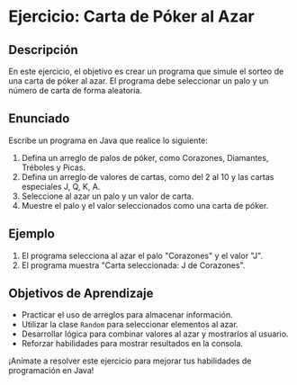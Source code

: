 # Ejercicio: Carta de Póker al Azar

## Descripción

En este ejercicio, el objetivo es crear un programa que simule el sorteo de una carta de póker al azar. El programa debe seleccionar un palo y un número de carta de forma aleatoria.

## Enunciado

Escribe un programa en Java que realice lo siguiente:

1. Defina un arreglo de palos de póker, como Corazones, Diamantes, Tréboles y Picas.
2. Defina un arreglo de valores de cartas, como del 2 al 10 y las cartas especiales J, Q, K, A.
3. Seleccione al azar un palo y un valor de carta.
4. Muestre el palo y el valor seleccionados como una carta de póker.

## Ejemplo

1. El programa selecciona al azar el palo "Corazones" y el valor "J".
2. El programa muestra "Carta seleccionada: J de Corazones".

## Objetivos de Aprendizaje

- Practicar el uso de arreglos para almacenar información.
- Utilizar la clase `Random` para seleccionar elementos al azar.
- Desarrollar lógica para combinar valores al azar y mostrarlos al usuario.
- Reforzar habilidades para mostrar resultados en la consola.

¡Anímate a resolver este ejercicio para mejorar tus habilidades de programación en Java!
